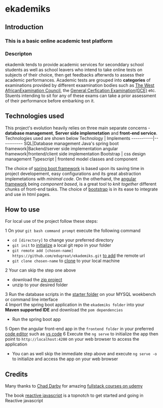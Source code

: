 # ekademiks
## Introduction
### This is a basic online academic test platform
### Descripton
ekademik tends to provide academic services for seconddary school students as well as school leavers who intend to take online tests on subjects of their choice, then get feedbacks afterwrds to assess their academic performances.
Academic tests are grouped into **categories** of examinations provided by different exaamination bodies such as [The West AfricanExamination Council](www.waec.org), the [General Cerfication Examination(GCE)](https://www.myschoolgist.com/ng/waec-gce/) etc. Stuents intending to sit for any of these exams can take a prior assessment of their performance before embarking on it.
## Technologies used
This project's evolution heavily relies on three main separate concerns - **database management**, **Server side implemetation** and **front-end service**. 
Technologies used are shown below
Technology | Implements
-----------|-----------
SQL|Database management
Java's spring boot framework|Backend/server side implementation
angular framework|frontend/client side implementation
Bootstrap | css design management
Typescript | frontend model classes and component

The choice of [spring boot framework](https://spring.io/projects/spring-boot) is based upon its saving time in project developement, easy configurations and its great abstraction implemetations with _minimal code_.
On the otherhand, the [angular framework](https://angular.io/) being _component based_, is a great tool to _knit together_ different chunks of front-end tasks. The choice of [bootstrap](https://getbootstrap.com/) is in its ease to integrate and use in html pages.

## How to use
For local use of the project follow these steps:

1  On your ``git bash command prompt`` execute the following command
   * ``cd [directory]`` to change your preferred directory
   * ``git init`` to [initialize](https://git-scm.com/docs/git-init) a local git repo in your folder
   * ``git remote add [chosen-name] https://github.com/edugreat/ekademiks.git`` [to add](https://git-scm.com/docs/git-remote) the remote url
   * ``git clone chosen-name`` to [clone](https://git-scm.com/docs/git-clone) to your local machine
   
2 Your can skip the step one above
   * download the [zip project](https://github.com/edugreat/ekademiks/archive/refs/heads/dev.zip)
   * unzip to your desired folder
   
3 Run the database scripts in the [starter folder](starter) on your MYSQL woekbench or command line interface   
4 Import the spring boot application in the ``ekademiks folder`` into your **Maven supported IDE** and download the ``pom dependencies``
   * Run the spring boot app

5 Open the angular front-end app in the ``frontend folder`` in your preferred [code editor](https://www.softwaretestinghelp.com/best-code-editor/) such as [vs code](https://code.visualstudio.com/)
6 Execute the ``ng serve`` to initialize the app then point to ``http://localhost:4200`` on your web browser to access the application
   * You can as well skip the immediate step above and execute ``ng serve -o`` to initialize and access the app on your web browser
   
 ## Credits
 Many thanks to [Chad Darby](http://t.co/bXQaNWm0S0) for amazing [fullstack courses on udemy](https://www.udemy.com/course/full-stack-angular-spring-boot-tutorial/)
 
 The book [reactive javascript](https://pragprog.com/search/?q=reactive+javascript) is a topnotch to get started and going in Reactive javascript
